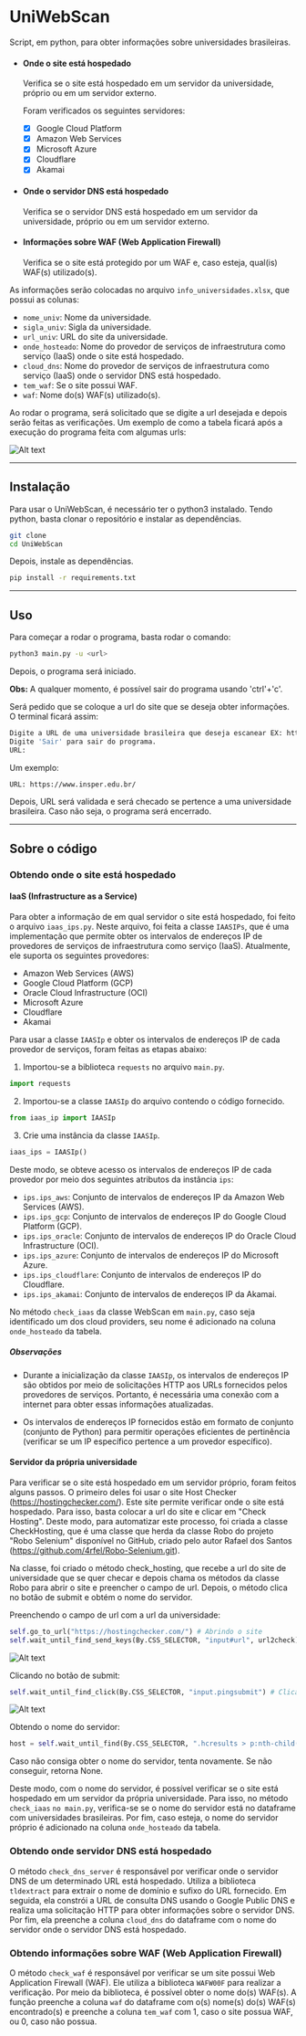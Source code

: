 # UniWebScan

Script, em python, para obter informações sobre universidades brasileiras.

- #### Onde o site está hospedado
    Verifica se o site está hospedado em um servidor da universidade, próprio ou em um servidor externo. 

    Foram verificados os seguintes servidores:
    - [x] Google Cloud Platform
    - [x] Amazon Web Services
    - [x] Microsoft Azure
    - [x] Cloudflare
    - [x] Akamai

- #### Onde o servidor DNS está hospedado
    Verifica se o servidor DNS está hospedado em um servidor da universidade, próprio ou em um servidor externo. 

- #### Informações sobre WAF (Web Application Firewall)
    Verifica se o site está protegido por um WAF e, caso esteja, qual(is) WAF(s) utilizado(s).



As informações serão colocadas no arquivo `info_universidades.xlsx`, que possui as colunas:

- `nome_univ`: Nome da universidade.
- `sigla_univ`: Sigla da universidade.
- `url_univ`: URL do site da universidade.
- `onde_hosteado`: Nome do provedor de serviços de infraestrutura como serviço (IaaS) onde o site está hospedado.
- `cloud_dns`: Nome do provedor de serviços de infraestrutura como serviço (IaaS) onde o servidor DNS está hospedado.
- `tem_waf`: Se o site possui WAF.
- `waf`: Nome do(s) WAF(s) utilizado(s).

Ao rodar o programa, será solicitado que se digite a url desejada e depois serão feitas as verificações. Um exemplo de como a tabela ficará após a execução do programa feita com algumas urls:

![Alt text](example_table.png "Optional title")

___
## Instalação

Para usar o UniWebScan, é necessário ter o python3 instalado. Tendo python, basta clonar o repositório e instalar as dependências.

```bash
git clone
cd UniWebScan
```

Depois, instale as dependências.

```bash
pip install -r requirements.txt
```

___
## Uso
Para começar a rodar o programa, basta rodar o comando:

```bash
python3 main.py -u <url>
```

Depois, o programa será iniciado.

**Obs:** A qualquer momento, é possível sair do programa usando 'ctrl'+'c'.

Será pedido que se coloque a url do site que se deseja obter informações. O terminal ficará assim:

```bash
Digite a URL de uma universidade brasileira que deseja escanear EX: https://ufrj.br/
Digite 'Sair' para sair do programa.
URL: 
```

Um exemplo:
```bash	
URL: https://www.insper.edu.br/
```

Depois, URL será validada e será checado se pertence a uma universidade brasileira. Caso não seja, o programa será encerrado. 

___
## Sobre o código

### Obtendo onde o site está hospedado

#### IaaS (Infrastructure as a Service) 

Para obter a informação de em qual servidor o site está hospedado, foi feito o arquivo `iaas_ips.py`. Neste arquivo, foi feita a classe `IAASIPs`, que é uma implementação que permite obter os intervalos de endereços IP de provedores de serviços de infraestrutura como serviço (IaaS). Atualmente, ele suporta os seguintes provedores:

- Amazon Web Services (AWS)
- Google Cloud Platform (GCP)
- Oracle Cloud Infrastructure (OCI)
- Microsoft Azure
- Cloudflare
- Akamai


Para usar a classe `IAASIp` e obter os intervalos de endereços IP de cada provedor de serviços, foram feitas as etapas abaixo:

1. Importou-se a biblioteca `requests` no arquivo `main.py`.

```python
import requests
```

2. Importou-se a classe `IAASIp` do arquivo contendo o código fornecido.

```python
from iaas_ip import IAASIp
```

3. Crie uma instância da classe `IAASIp`.

```python
iaas_ips = IAASIp()
```

Deste modo, se obteve acesso os intervalos de endereços IP de cada provedor por meio dos seguintes atributos da instância `ips`:

- `ips.ips_aws`: Conjunto de intervalos de endereços IP da Amazon Web Services (AWS).
- `ips.ips_gcp`: Conjunto de intervalos de endereços IP do Google Cloud Platform (GCP).
- `ips.ips_oracle`: Conjunto de intervalos de endereços IP do Oracle Cloud Infrastructure (OCI).
- `ips.ips_azure`: Conjunto de intervalos de endereços IP do Microsoft Azure.
- `ips.ips_cloudflare`: Conjunto de intervalos de endereços IP do Cloudflare.
- `ips.ips_akamai`: Conjunto de intervalos de endereços IP da Akamai.

No método `check_iaas` da classe WebScan em `main.py`, caso seja identificado um dos cloud providers, seu nome é adicionado na coluna `onde_hosteado` da tabela. 


##### Observações

- Durante a inicialização da classe `IAASIp`, os intervalos de endereços IP são obtidos por meio de solicitações HTTP aos URLs fornecidos pelos provedores de serviços. Portanto, é necessária uma conexão com a internet para obter essas informações atualizadas.

- Os intervalos de endereços IP fornecidos estão em formato de conjunto (conjunto de Python) para permitir operações eficientes de pertinência (verificar se um IP específico pertence a um provedor específico).


#### Servidor da própria universidade

Para verificar se o site está hospedado em um servidor próprio, foram feitos alguns passos. O primeiro deles foi usar o site Host Checker (https://hostingchecker.com/). Este site permite verificar onde o site está hospedado. Para isso, basta colocar a url do site e clicar em "Check Hosting". 
Deste modo, para automatizar este processo, foi criada a classe CheckHosting, que é uma classe que herda da classe Robo do projeto "Robo Selenium" disponível no GitHub, criado pelo autor Rafael dos Santos (https://github.com/4rfel/Robo-Selenium.git). 

Na classe, foi criado o método check_hosting, que recebe a url do site de universidade que se quer checar e depois chama os métodos da classe Robo para abrir o site e preencher o campo de url. Depois, o método clica no botão de submit e obtém o nome do servidor. 

Preenchendo o campo de url com a url da universidade:
```python	
self.go_to_url("https://hostingchecker.com/") # Abrindo o site
self.wait_until_find_send_keys(By.CSS_SELECTOR, "input#url", url2check) # Preenchendo o campo de URL
```

![Alt text](input_url.png "Optional title")


Clicando no botão de submit:
```python
self.wait_until_find_click(By.CSS_SELECTOR, "input.pingsubmit") # Clicando no botão de submit
```
![Alt text](click_submit.png "Optional title")

Obtendo o nome do servidor:
```python
host = self.wait_until_find(By.CSS_SELECTOR, ".hcresults > p:nth-child(2) > b:nth-child(1)") # Obtendo o nome do servidor
```
Caso não consiga obter o nome do servidor, tenta novamente. Se não conseguir, retorna None.

Deste modo, com o nome do servidor, é possível verificar se o site está hospedado em um servidor da própria universidade. Para isso, no método `check_iaas` `no main.py`, verifica-se se o nome do servidor está no dataframe com universidades brasileiras. Por fim, caso esteja, o nome do servidor próprio é adicionado na coluna `onde_hosteado` da tabela.

### Obtendo onde servidor DNS está hospedado
O método `check_dns_server` é responsável por verificar onde o servidor DNS de um determinado URL está hospedado. Utiliza a biblioteca `tldextract` para extrair o nome de domínio e sufixo do URL fornecido. Em seguida, ela constrói a URL de consulta DNS usando o Google Public DNS e realiza uma solicitação HTTP para obter informações sobre o servidor DNS. Por fim, ela preenche a coluna `cloud_dns` do dataframe com o nome do servidor onde o servidor DNS está hospedado.

### Obtendo informações sobre WAF (Web Application Firewall)
O método `check_waf` é responsável por verificar se um site possui Web Application Firewall (WAF). Ele utiliza a biblioteca `WAFW00F` para realizar a verificação.
Por meio da biblioteca, é possível obter o nome do(s) WAF(s). A função preenche a coluna `waf` do dataframe com o(s) nome(s) do(s) WAF(s) encontrado(s) e preenche a coluna `tem_waf` com 1, caso o site possua WAF, ou 0, caso não possua.
